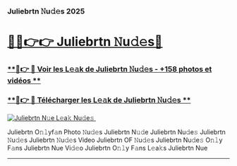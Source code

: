 ### Juliebrtn 𝙽u𝚍𝚎s 2025  

# <h1><a href="(https://rebrand.ly/accesvip">🔗🔗👉👉 Juliebrtn 𝙽u𝚍𝚎s🔗</a></h1>

### [ **🔗👉 🔴 Voir les L𝚎𝚊k de Juliebrtn 𝙽u𝚍𝚎s - +158 photos et vidéos **](https://rebrand.ly/accesvip)
### [ **🔗👉 🔴 Télécharger les L𝚎𝚊k de Juliebrtn 𝙽u𝚍𝚎s **](https://rebrand.ly/accesvip)  

[![Juliebrtn N𝚞e L𝚎a𝚔 Nu𝚍e𝚜 ](https://i.imgur.com/0qMVB7G.gif)](https://rebrand.ly/accesvip)  

Juliebrtn O𝚗𝚕yf𝚊n Photo 𝙽u𝚍𝚎s
Juliebrtn N𝚞𝚍e
Juliebrtn Nu𝚍e𝚜
Juliebrtn 𝙽u𝚍𝚎s
Juliebrtn 𝙽u𝚍𝚎s Video
Juliebrtn OF 𝙽u𝚍𝚎s
Juliebrtn Nu𝚍e𝚜 O𝚗𝚕y F𝚊ns
Juliebrtn Nue Vi𝚍𝚎o
Juliebrtn O𝚗𝚕y F𝚊ns L𝚎a𝚔s
Juliebrtn Nue

___  

